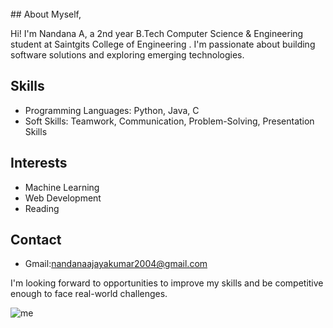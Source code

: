 <div><br class="Apple-interchange-newline">## About Myself,

Hi! I'm Nandana A, a 2nd year B.Tech Computer Science & Engineering student at Saintgits College of Engineering .  I'm passionate about building software solutions and exploring emerging technologies.

## Skills

* Programming Languages: Python, Java, C
* Soft Skills: Teamwork, Communication, Problem-Solving, Presentation Skills

## Interests

* Machine Learning
* Web Development
* Reading

## Contact

* Gmail:nandanaajayakumar2004@gmail.com

I'm looking forward to opportunities to improve my skills and be competitive enough to face real-world challenges. 

![me](https://github.com/Nandana-Ajayan/Nandana-Ajayan/assets/160465008/38e66c7e-0209-4bc5-b74a-d5aa0e669362)
